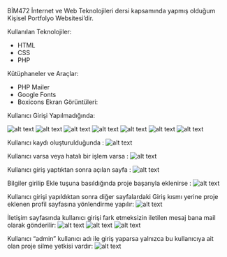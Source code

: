 BİM472 İnternet ve Web Teknolojileri dersi kapsamında yapmış olduğum Kişisel Portfolyo Websitesi’dir.

Kullanılan Teknolojiler:
-	HTML
-	CSS
-	PHP

Kütüphaneler ve Araçlar:
-	PHP Mailer
-	Google Fonts
-	Boxicons
Ekran Görüntüleri:

Kullanıcı Girişi Yapılmadığında:
 
 ![alt text](/screenshots/image.png)
 ![alt text](/screenshots/image-1.png)
 ![alt text](/screenshots/image-2.png)
 ![alt text](/screenshots/image-3.png)
 ![alt text](/screenshots/image-4.png)
 ![alt text](/screenshots/image-5.png)
 ![alt text](/screenshots/image-6.png)

Kullanıcı kaydı oluşturulduğunda :
![alt text](/screenshots/image-7.png)

Kullanıcı varsa veya hatalı bir işlem varsa :
![alt text](/screenshots/image-8.png)
 
Kullanıcı giriş yaptıktan sonra açılan sayfa :
![alt text](/screenshots/image-9.png)
 
Bilgiler girilip Ekle tuşuna basıldığında proje başarıyla eklenirse :
![alt text](/screenshots/image-10.png)

Kullanıcı girişi yapıldıktan sonra diğer sayfalardaki Giriş kısmı yerine proje eklenen profil sayfasına yönlendirme yapılır:
![alt text](/screenshots/image-11.png)
 
İletişim sayfasında kullanıcı girişi fark etmeksizin iletilen mesaj bana mail olarak gönderilir:
![alt text](/screenshots/image-12.png)
![alt text](/screenshots/image-13.png)
![alt text](/screenshots/image-14.png)

Kullanıcı “admin” kullanıcı adı ile giriş yaparsa yalnızca bu kullanıcıya ait olan proje silme yetkisi vardır:
![alt text](/screenshots/image-15.png) 
